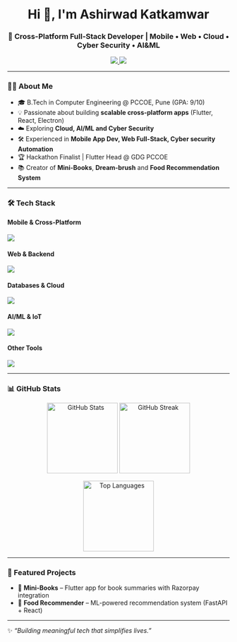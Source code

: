 <h1 align="center">Hi 👋, I'm Ashirwad Katkamwar</h1>
<h3 align="center">🚀 Cross-Platform Full-Stack Developer | Mobile • Web • Cloud • Cyber Security • AI&ML</h3>

<p align="center">
  <a href="https://linkedin.com/in/ashirwad-katkamwar" target="_blank">
    <img src="https://img.shields.io/badge/LinkedIn-Connect-blue?style=for-the-badge&logo=linkedin" />
  </a>
  <a href="mailto:ashirwadkatkamwar@gmail.com">
    <img src="https://img.shields.io/badge/Email-Contact-red?style=for-the-badge&logo=gmail" />
  </a>
</p>

---

### 👨‍💻 About Me  
- 🎓 B.Tech in Computer Engineering @ PCCOE, Pune (GPA: 9/10)  
- 💡 Passionate about building **scalable cross-platform apps** (Flutter, React, Electron)  
- ☁️ Exploring **Cloud, AI/ML and Cyber Security**  
- 🛠️ Experienced in **Mobile App Dev, Web Full-Stack, Cyber security Automation**  
- 🏆 Hackathon Finalist | Flutter Head @ GDG PCCOE  
- 📚 Creator of **Mini-Books**, **Dream-brush**  and **Food Recommendation System**  

---

### 🛠️ Tech Stack  

#### **Mobile & Cross-Platform**  
<p>
  <img src="https://skillicons.dev/icons?i=flutter,kotlin,swift,androidstudio,react" />
</p>

#### **Web & Backend**  
<p>
  <img src="https://skillicons.dev/icons?i=html,css,js,ts,react,nextjs,nodejs,fastapi,flask,php,spring" />
</p>

#### **Databases & Cloud**  
<p>
  <img src="https://skillicons.dev/icons?i=mongodb,mysql,postgres,sqlite,firebase,aws,gcp,docker" />
</p>

#### **AI/ML & IoT**  
<p>
  <img src="https://skillicons.dev/icons?i=python,tensorflow,scikitlearn,arduino,raspberrypi" />
</p>

#### **Other Tools**  
<p>
  <img src="https://skillicons.dev/icons?i=git,github,figma,postman,linux,blender" />
</p>

---

### 📊 GitHub Stats  

<p align="center">
  <img src="https://github-readme-stats.vercel.app/api?username=ashirwad5555&show_icons=true&theme=tokyonight" alt="GitHub Stats" height="160"/>
  <img src="https://github-readme-streak-stats.herokuapp.com?user=ashirwad5555&theme=tokyonight" alt="GitHub Streak" height="160"/>
</p>

<p align="center">
  <img src="https://github-readme-stats.vercel.app/api/top-langs/?username=ashirwad5555&layout=compact&theme=tokyonight" alt="Top Languages" height="160"/>
</p>

---

### 🌟 Featured Projects  
- 📖 **Mini-Books** – Flutter app for book summaries with Razorpay integration   
- 🍔 **Food Recommender** – ML-powered recommendation system (FastAPI + React)  

---

✨ *“Building meaningful tech that simplifies lives.”*  
